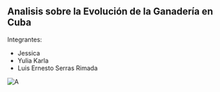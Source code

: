 ## Analisis sobre la Evolución de la Ganadería en Cuba
Integrantes:
<r>
* Jessica
* Yulia Karla
* Luis Ernesto Serras Rimada
  
![A](https://github.com/LFrench03/Proyecto_Final/blob/main/data/img/cow.jpeg)
